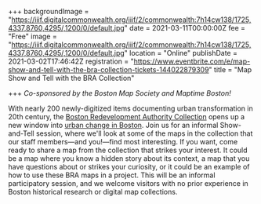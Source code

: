 +++
backgroundImage = "https://iiif.digitalcommonwealth.org/iiif/2/commonwealth:7h14cw138/1725,4337,8760,4295/,1200/0/default.jpg"
date = 2021-03-11T00:00:00Z
fee = "Free"
image = "https://iiif.digitalcommonwealth.org/iiif/2/commonwealth:7h14cw138/1725,4337,8760,4295/,1200/0/default.jpg"
location = "Online"
publishDate = 2021-03-02T17:46:42Z
registration = "https://www.eventbrite.com/e/map-show-and-tell-with-the-bra-collection-tickets-144022879309"
title = "Map Show and Tell with the BRA Collection"

+++
_Co-sponsored by the Boston Map Society and Maptime Boston!_

With nearly 200 newly-digitized items documenting urban transformation in 20th century, the [Boston Redevelopment Authority Collection](https://collections.leventhalmap.org/collections/commonwealth:7h14cv132) opens up a new window into [urban change in Boston](https://www.leventhalmap.org/articles/a-new-view-into-urban-renewal-in-boston/). Join us for an informal Show-and-Tell session, where we'll look at some of the maps in the collection that our staff members—and you!—find most interesting. If you want, come ready to share a map from the collection that strikes your interest. It could be a map where you know a hidden story about its context, a map that you have questions about or strikes your curiosity, or it could be an example of how to use these BRA maps in a project. This will be an informal participatory session, and we welcome visitors with no prior experience in Boston historical research or digital map collections.